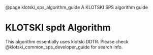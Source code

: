 @page klotski_sps_algorithm_guide A KLOTSKI SPS algorithm guide
# KLOTSKI spdt Algorithm
This algorithm essentially uses klotski DDTR. Please check @klotski_common_sps_developer_guide for search info.